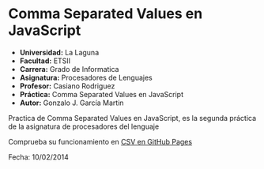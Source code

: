 Comma Separated Values en JavaScript
====================================

* **Universidad:** La Laguna
* **Facultad:** ETSII
* **Carrera:** Grado de Informatica
* **Asignatura:** Procesadores de Lenguajes
* **Profesor:** Casiano Rodriguez
* **Práctica:** Comma Separated Values en JavaScript
* **Autor:** Gonzalo J. García Martin

Practica de Comma Separated Values en JavaScript, es la segunda práctica de la asignatura de procesadores del lenguaje

Comprueba su funcionamiento en 
[CSV en GitHub Pages](http://alu0100403619.github.io/csv/)

Fecha: 10/02/2014
